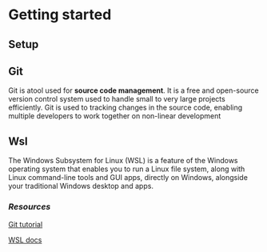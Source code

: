 # Getting started
## Setup
## Git

Git is atool used for **source code management**. It is a free and open-source version control system used to handle small to very large projects efficiently. Git is used to tracking changes in the source code, enabling multiple developers to work together on non-linear development

## Wsl

The Windows Subsystem for Linux (WSL) is a feature of the Windows operating system that enables you to run a Linux file system, along with Linux command-line tools and GUI apps, directly on Windows, alongside your traditional Windows desktop and apps.


### *Resources*

[Git tutorial](https://www.simplilearn.com/tutorials/git-tutorial/git-tutorial-for-beginner)

[WSL docs](https://docs.microsoft.com/en-us/windows/wsl/about)
